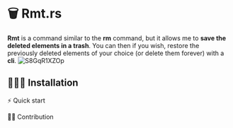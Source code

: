 # 🗑️ Rmt.rs

**Rmt** is a command similar to the **rm** command, but it allows me to **save the deleted elements in a trash**. You can then if you wish, restore the previously deleted elements of your choice (or delete them forever) with a **cli**.
![S8GqR1XZOp](https://user-images.githubusercontent.com/53370597/194922266-d193de4b-c276-4e67-b91b-fef47d21b486.gif)


## 👨🏽‍💻 Installation



⚡️ Quick start



🫵🏼 Contribution
